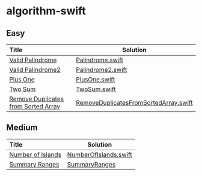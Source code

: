 # algorithm-swift

## Easy
| Title | Solution |
| :------------ | ------------- |
| [Valid Palindrome](https://leetcode.com/problems/valid-palindrome/) | [Palindrome.swift](https://github.com/DexCodeFactory/algorithm-swift/blob/master/Easy/Palindrome.swift) |
| [Valid Palindrome2](https://leetcode.com/problems/valid-palindrome-ii/) | [Palindrome2.swift](https://github.com/DexCodeFactory/algorithm-swift/blob/master/Easy/Palindrome2.swift) |
| [Plus One](https://leetcode.com/problems/plus-one/) | [PlusOne.swift](https://github.com/DexCodeFactory/algorithm-swift/blob/master/Easy/PlusOne.swift) |
| [Two Sum](https://leetcode.com/problems/two-sum/) | [TwoSum.swift](https://github.com/DexCodeFactory/algorithm-swift/blob/master/Easy/TwoSum.swift) |
| [Remove Duplicates from Sorted Array](https://leetcode.com/problems/remove-duplicates-from-sorted-array/) | [RemoveDuplicatesFromSortedArray.swift](https://github.com/DexCodeFactory/algorithm-swift/blob/master/Easy/RemoveDuplicatesFromSortedArray.swift) |

## Medium
| Title | Solution |
| :------------ | ------------- |
| [Number of Islands](https://leetcode.com/problems/number-of-islands/) | [NumberOfIslands.swift](https://github.com/DexCodeFactory/algorithm-swift/blob/master/Medium/NumberOfIslands.swift) |
| [Summary Ranges](https://leetcode.com/problems/summary-ranges/) | [SummaryRanges](https://github.com/DexCodeFactory/algorithm-swift/blob/master/Medium/SummaryRanges.swift) |

